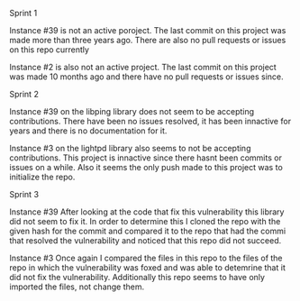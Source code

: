 Sprint 1

Instance #39 is not an active poroject. The last commit on this project was made more than three years ago. There are also no pull requests or issues on this repo currently

Instance #2 is also not an active project. The last commit on this project was made 10 months ago and there have no pull requests or issues since. 


Sprint 2

Instance #39 on the libping library does not seem to be accepting contributions. There have been no issues resolved, it has been innactive for years and there is no documentation for it. 

Instance #3 on the lightpd library also seems to not be accepting contributions. This project is innactive since there hasnt been commits or issues on a while. Also it seems the only push made to this project was to initialize the repo.


Sprint 3

Instance #39 After looking at the code that fix this vulnerability this library did not seem to fix it. In order to determine this I cloned the repo with the given hash for the commit and compared it to the repo that had the commi that resolved the vulnerability and noticed that this repo did not succeed.

Instance #3 Once again I compared the files in this repo to the files of the repo in which the vulnerability was foxed and was able to detemrine that it did not fix the vulnerability. Additionally this repo seems to have only imported the files, not change them.
